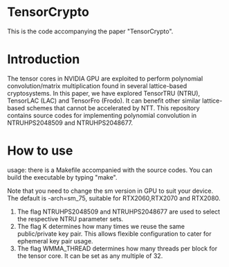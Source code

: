 # TensorCrypto
This is the code accompanying the paper "TensorCrypto". 

# Introduction
The tensor cores in NVIDIA GPU are exploited to perform polynomial convolution/matrix multiplication found in several lattice-based cryptosystems. In this paper, we have explored TensorTRU (NTRU), TensorLAC (LAC) and TensorFro (Frodo). It can benefit other similar lattice-based schemes that cannot be accelerated by NTT. This repository contains source codes for implementing polynomial convolution in NTRUHPS2048509 and NTRUHPS2048677.

# How to use
usage: there is a Makefile accompanied with the source codes. You can build the executable by typing "make".

Note that you need to change the sm version in GPU to suit your device. The default is -arch=sm_75, suitable for RTX2060,RTX2070 and RTX2080.

1) The flag NTRUHPS2048509 and NTRUHPS2048677 are used to select the respective NTRU parameter sets.
2) The flag K determines how many times we reuse the same public/private key pair. This allows flexible configuration to cater for ephemeral key pair usage.
3) The flag WMMA_THREAD determines how many threads per block for the tensor core. It can be set as any multiple of 32.
